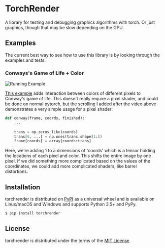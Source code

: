# TorchRender

A library for testing and debugging graphics algorithms with torch. Or just graphics, though that may be slow depending on the GPU.

## Examples

The current best way to see how to use this library is by looking through the examples and tests.

### Conways's Game of Life + Color

![Running Example](https://thumbs.gfycat.com/GrotesqueComposedIndigobunting-size_restricted.gif)

[This example](https://github.com/SimLeek/TorchRender/blob/master/examples/interactive_test_pixel_shader.py) adds interaction between colors of different pixels to Conway's game of life. This doesn't really require a pixel shader, and could be done on normal pytorch, but the scrolling I added after the video above demonstrates a very simple usage for a pixel shader:

```python
def conway(frame, coords, finished):
    ...
    
    trans = np.zeros_like(coords)
    trans[0, ...] = np.ones(trans.shape[1:])
    frame[coords] = array[coords+trans]
```

Here, we're adding 1 to a dimensions of 'coords' which is a tensor holding the locations of each pixel and color. This shifts the entire image by one pixel. If we did something more complicated based on the values of the coordinates, we could add more complicated shaders, like barrel distortions.

## Installation

torchrender is distributed on [PyPI](https://pypi.org) as a universal
wheel and is available on Linux/macOS and Windows and supports
Python 3.5+ and PyPy.

```bash
$ pip install torchrender
```

## License

torchrender is distributed under the terms of the
[MIT License](https://choosealicense.com/licenses/mit>).

